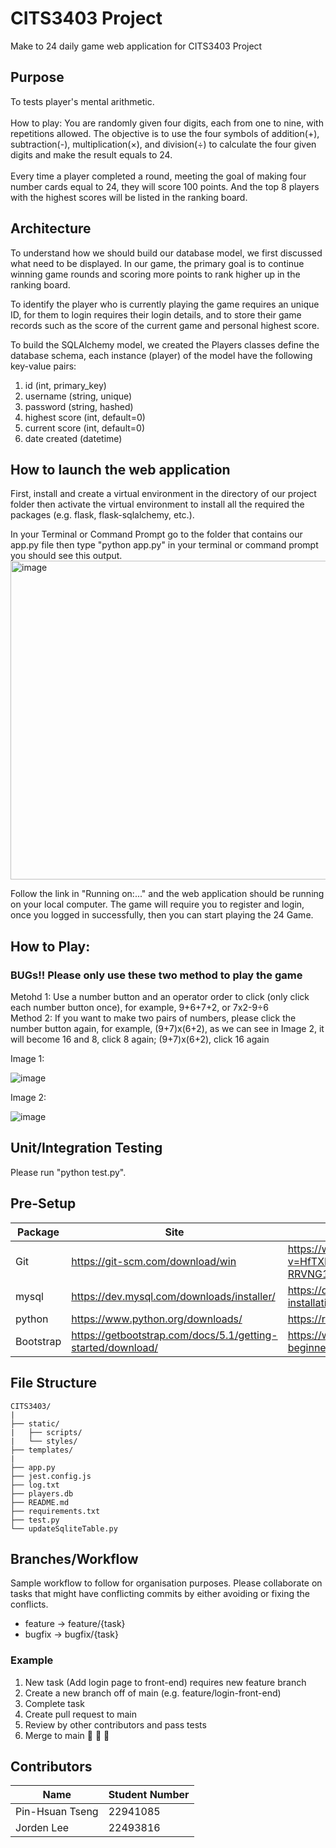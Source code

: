 # CITS3403 Project
Make to 24 daily game web application for CITS3403 Project

## Purpose
To tests player's mental arithmetic.<br><br>
How to play:
You are randomly given four digits, each from one to nine, with repetitions allowed.
The objective is to use the four symbols of addition(+), subtraction(-), multiplication(×), and division(÷) to calculate the four given digits and make the result equals to 24.<br><br>
Every time a player completed a round, meeting the goal of making four number cards equal to 24, they will score 100 points. And the top 8 players with the highest scores will be listed in the ranking board. 

## Architecture
To understand how we should build our database model, we first discussed what need to be displayed. In our game, the primary goal is to continue winning game rounds and scoring more points to rank higher up in the ranking board.<br>

To identify the player who is currently playing the game requires an unique ID, for them to login requires their login details, and to store their game records such as the score of the current game and personal highest score.<br>

To build the SQLAlchemy model, we created the Players classes define the database schema, each instance (player) of the model have the following key-value pairs:
1. id (int, primary_key)
2. username (string, unique)
3. password (string, hashed)
4. highest score (int, default=0)
5. current score (int, default=0)
6. date created (datetime)


## How to launch the web application
First, install and create a virtual environment in the directory of our project folder then activate the virtual environment to install all the required the packages (e.g. flask, flask-sqlalchemy, etc.).

In your Terminal or Command Prompt go to the folder that contains our app.py file then type "python app.py" in your terminal or command prompt you should see this output.<br>
<img width="510" alt="image" src="https://user-images.githubusercontent.com/102458345/170899850-f2677796-9740-4fcc-ad49-cb3fec724234.png">

Follow the link in "Running on:..." and the web application should be running on your local computer. The game will require you to register and login, once you logged in successfully, then you can start playing the 24 Game.

## How to Play:
### BUGs!! Please only use these two method to play the game
Metohd 1: Use a number button and an operator order to click (only click each number button once), for example, 9+6+7+2, or 7x2-9÷6<br>
Method 2: If you want to make two pairs of numbers, please click the number button again, for example, (9+7)x(6+2), as we can see in Image 2, it will become 16 and 8, click 8 again; (9+7)x(6+2), click 16 again

Image 1:

![image](https://user-images.githubusercontent.com/88468270/170912438-843cf230-dd7f-49a6-9cec-10f66cce7ec5.png)

Image 2:

![image](https://user-images.githubusercontent.com/88468270/170912483-47cd10ed-b211-49e2-ab49-8995c509b523.png)





## Unit/Integration Testing
Please run "python test.py".

## Pre-Setup
| Package | Site | Guide |
| ----------- | ----------- | ----------- |
| Git | https://git-scm.com/download/win | https://www.youtube.com/watch?v=HfTXHrWMGVY&list=PLZlA0Gpn_vH9xx-RRVNG187ETT2ekWFsq&index=2 |
| mysql | https://dev.mysql.com/downloads/installer/ | https://dev.mysql.com/doc/mysql-installation-excerpt/5.7/en/ |
| python | https://www.python.org/downloads/ | https://realpython.com/installing-python/ |
| Bootstrap | https://getbootstrap.com/docs/5.1/getting-started/download/ | https://www.makeuseof.com/bootstrap-beginners-guide/ |\

## File Structure
```
CITS3403/
|
├── static/
|   ├── scripts/
|   └── styles/
├── templates/
|
├── app.py
├── jest.config.js
├── log.txt
├── players.db
├── README.md
├── requirements.txt
├── test.py
└── updateSqliteTable.py
```

## Branches/Workflow
Sample workflow to follow for organisation purposes. Please collaborate on tasks that might have conflicting commits by either avoiding or fixing the conflicts.
- feature -> feature/{task}
- bugfix -> bugfix/{task}
  
### Example

1. New task (Add login page to front-end) requires new feature branch
2. Create a new branch off of main (e.g. feature/login-front-end)
3. Complete task
4. Create pull request to main
5. Review by other contributors and pass tests
6. Merge to main 🎉 🎉 🎉

## Contributors

| Name             | Student Number |
| ---------------- | -------------- |
| Pin-Hsuan Tseng  | 22941085       |
| Jorden Lee       | 22493816       |
